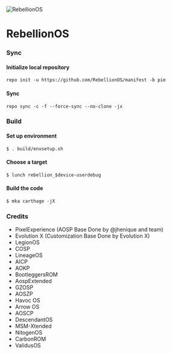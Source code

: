 ![RebellionOS](https://github.com/betallionos/manifest/raw/pie/logo.png)

# RebellionOS #

### Sync ###


#### Initialize local repository
```
repo init -u https://github.com/RebellionOS/manifest -b pie
```

#### Sync
```
repo sync -c -f --force-sync --no-clone -jx
```

### Build ###

#### Set up environment
```
$ . build/envsetup.sh
```

#### Choose a target
```
$ lunch rebellion_$device-userdebug
```

#### Build the code
```
$ mka carthage -jX
```

### Credits ###

- PixelExperience (AOSP Base Done by @jhenique and team)
- Evolution X (Customization Base Done by Evolution X)
- LegionOS
- COSP
- LineageOS
- AICP
- AOKP
- BootleggersROM
- AospExtended
- GZOSP
- AOSZP
- Havoc OS
- Arrow OS
- AOSCP
- DescendantOS
- MSM-Xtended
- NitogenOS
- CarbonROM
- ValidusOS
